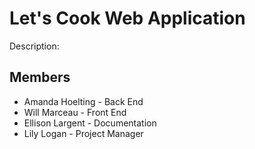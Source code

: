 # Let's Cook Web Application
Description: 

## Members
* Amanda Hoelting - Back End
* Will Marceau - Front End
* Ellison Largent - Documentation 
* Lily Logan - Project Manager


